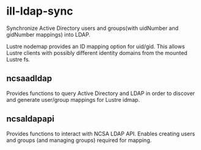 # ill-ldap-sync
Synchronize Active Directory users and groups(with uidNumber and gidNumber mappings)  into LDAP. 

Lustre nodemap provides an ID mapping option for uid/gid. This allows Lustre clients with possibly different identity domains from the mounted Lustre fs. 

## ncsaadldap
Provides functions to query Active Directory and LDAP in order to discover and generate user/group mappings for Lustre idmap.

## ncsaldapapi
Provides functions to interact with NCSA LDAP API. Enables creating users and groups (and managing groups) required for mapping.

